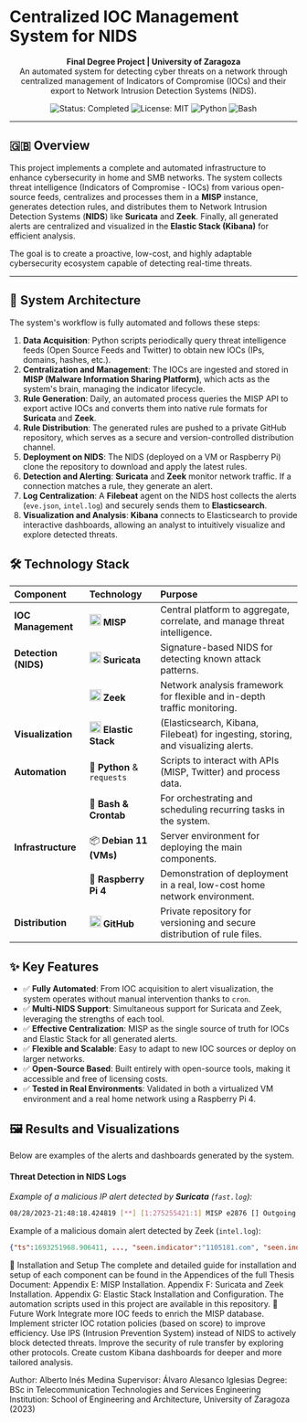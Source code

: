 # Centralized IOC Management System for NIDS

<p align="center">
  <strong>Final Degree Project | University of Zaragoza</strong>
  <br />
  An automated system for detecting cyber threats on a network through centralized management of Indicators of Compromise (IOCs) and their export to Network Intrusion Detection Systems (NIDS).
</p>

<p align="center">
  <img src="https://img.shields.io/badge/Status-Completed-success" alt="Status: Completed">
  <img src="https://img.shields.io/badge/License-MIT-blue" alt="License: MIT">
  <img src="https://img.shields.io/badge/Python-3.9+-yellowgreen" alt="Python">
  <img src="https://img.shields.io/badge/Shell-Bash-lightgrey" alt="Bash">
</p>

---

## 🇬🇧 Overview

This project implements a complete and automated infrastructure to enhance cybersecurity in home and SMB networks. The system collects threat intelligence (Indicators of Compromise - IOCs) from various open-source feeds, centralizes and processes them in a **MISP** instance, generates detection rules, and distributes them to Network Intrusion Detection Systems (**NIDS**) like **Suricata** and **Zeek**. Finally, all generated alerts are centralized and visualized in the **Elastic Stack (Kibana)** for efficient analysis.

The goal is to create a proactive, low-cost, and highly adaptable cybersecurity ecosystem capable of detecting real-time threats.

---

## 🚀 System Architecture

The system's workflow is fully automated and follows these steps:

1.  **Data Acquisition**: Python scripts periodically query threat intelligence feeds (Open Source Feeds and Twitter) to obtain new IOCs (IPs, domains, hashes, etc.).
2.  **Centralization and Management**: The IOCs are ingested and stored in **MISP (Malware Information Sharing Platform)**, which acts as the system's brain, managing the indicator lifecycle.
3.  **Rule Generation**: Daily, an automated process queries the MISP API to export active IOCs and converts them into native rule formats for **Suricata** and **Zeek**.
4.  **Rule Distribution**: The generated rules are pushed to a private GitHub repository, which serves as a secure and version-controlled distribution channel.
5.  **Deployment on NIDS**: The NIDS (deployed on a VM or Raspberry Pi) clone the repository to download and apply the latest rules.
6.  **Detection and Alerting**: **Suricata** and **Zeek** monitor network traffic. If a connection matches a rule, they generate an alert.
7.  **Log Centralization**: A **Filebeat** agent on the NIDS host collects the alerts (`eve.json`, `intel.log`) and securely sends them to **Elasticsearch**.
8.  **Visualization and Analysis**: **Kibana** connects to Elasticsearch to provide interactive dashboards, allowing an analyst to intuitively visualize and explore detected threats.

## 🛠️ Technology Stack

| Component | Technology | Purpose |
| :--- | :--- | :--- |
| **IOC Management** | <img src="https://www.misp-project.org/img/misp-logo.png" width=20/> **MISP** | Central platform to aggregate, correlate, and manage threat intelligence. |
| **Detection (NIDS)** | <img src="https://suricata.io/wp-content/uploads/2021/07/suricata-logo-1.png" width=20/> **Suricata** | Signature-based NIDS for detecting known attack patterns. |
| | <img src="https://zeek.org/wp-content/uploads/2021/08/zeek-logotype.png" width=20/> **Zeek** | Network analysis framework for flexible and in-depth traffic monitoring. |
| **Visualization** | <img src="https://static-www.elastic.co/v3/assets/bltefdd0b53724fa2ce/blt60184e63f3817163/5d091083995449557c63f2a1/logo-elastic-stack-lt.svg" width=20/> **Elastic Stack** | (Elasticsearch, Kibana, Filebeat) for ingesting, storing, and visualizing alerts. |
| **Automation** | 🐍 **Python** & `requests` | Scripts to interact with APIs (MISP, Twitter) and process data. |
| | 🐧 **Bash & Crontab** | For orchestrating and scheduling recurring tasks in the system. |
| **Infrastructure** | 📦 **Debian 11 (VMs)** | Server environment for deploying the main components. |
| | 🍓 **Raspberry Pi 4** | Demonstration of deployment in a real, low-cost home network environment. |
| **Distribution** | <img src="https://github.githubassets.com/images/modules/logos_page/GitHub-Mark.png" width=20/> **GitHub** | Private repository for versioning and secure distribution of rule files. |

## ✨ Key Features

*   ✅ **Fully Automated**: From IOC acquisition to alert visualization, the system operates without manual intervention thanks to `cron`.
*   ✅ **Multi-NIDS Support**: Simultaneous support for Suricata and Zeek, leveraging the strengths of each tool.
*   ✅ **Effective Centralization**: MISP as the single source of truth for IOCs and Elastic Stack for all generated alerts.
*   ✅ **Flexible and Scalable**: Easy to adapt to new IOC sources or deploy on larger networks.
*   ✅ **Open-Source Based**: Built entirely with open-source tools, making it accessible and free of licensing costs.
*   ✅ **Tested in Real Environments**: Validated in both a virtualized VM environment and a real home network using a Raspberry Pi 4.

## 🖼️ Results and Visualizations

Below are examples of the alerts and dashboards generated by the system.

#### Threat Detection in NIDS Logs
_Example of a malicious IP alert detected by **Suricata** (`fast.log`):_
```bash
08/28/2023-21:48:18.424819 [**] [1:275255421:1] MISP e2876 [] Outgoing To IP: 117.213.40.201 [**] [Classification: A Network Trojan was detected] [Priority: 4] {TCP} 192.168.153.2:52202 -> 117.213.40.201:80
```
Example of a malicious domain alert detected by Zeek (`intel.log`):
```JSON
{"ts":1693251968.906411, ..., "seen.indicator":"1105181.com", "seen.indicator_type":"Intel::DOMAIN", "seen.where":"DNS::IN_REQUEST", ...}
```
<!--Dashboards in Kibana
<!--Top Suricata Alerts:
<!-- ![Top Suricata Alerts](path/to/suricata_alerts_screenshot.png) -->
<!--Network Traffic Detected by Zeek:
<!-- ![Zeek Traffic](path/to/zeek_traffic_screenshot.png) -->
<!--Network Traffic Direction:
<!-- ![Traffic Direction](path/to/traffic_direction_screenshot.png) -->
🔧 Installation and Setup
The complete and detailed guide for installation and setup of each component can be found in the Appendices of the full Thesis Document:
Appendix E: MISP Installation.
Appendix F: Suricata and Zeek Installation.
Appendix G: Elastic Stack Installation and Configuration.
The automation scripts used in this project are available in this repository.
🔮 Future Work
Integrate more IOC feeds to enrich the MISP database.
Implement stricter IOC rotation policies (based on score) to improve efficiency.
Use IPS (Intrusion Prevention System) instead of NIDS to actively block detected threats.
Improve the security of rule transfer by exploring other protocols.
Create custom Kibana dashboards for deeper and more tailored analysis.

Author: Alberto Inés Medina
Supervisor: Álvaro Alesanco Iglesias
Degree: BSc in Telecommunication Technologies and Services Engineering
Institution: School of Engineering and Architecture, University of Zaragoza (2023)
